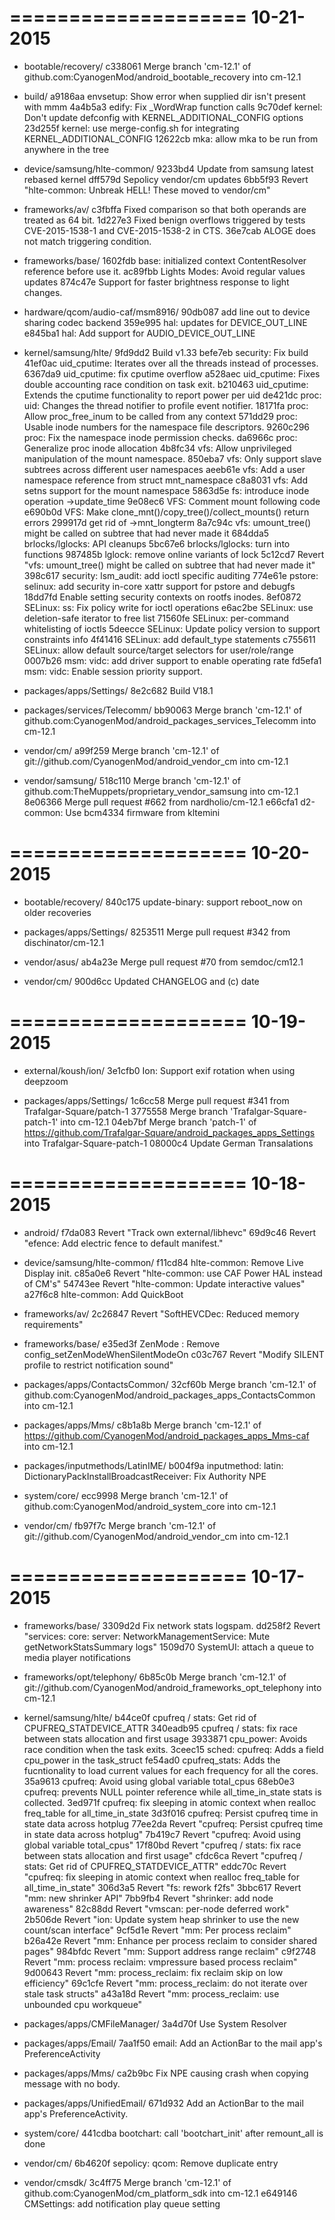 ====================
     10-21-2015
====================


   * bootable/recovery/
c338061 Merge branch 'cm-12.1' of github.com:CyanogenMod/android_bootable_recovery into cm-12.1

   * build/
a9186aa envsetup: Show error when supplied dir isn't present with mmm
4a4b5a3 edify: Fix _WordWrap function calls
9c70def kernel: Don't update defconfig with KERNEL_ADDITIONAL_CONFIG options
23d255f kernel: use merge-config.sh for integrating KERNEL_ADDITIONAL_CONFIG
12622cb mka: allow mka to be run from anywhere in the tree

   * device/samsung/hlte-common/
9233bd4 Update from samsung latest rebased kernel
dff579d Sepolicy vendor/cm updates
6bb5f93 Revert "hlte-common: Unbreak HELL! These moved to vendor/cm"

   * frameworks/av/
c3fbffa Fixed comparison so that both operands are treated as 64 bit.
1d227e3 Fixed benign overflows triggered by tests CVE-2015-1538-1 and CVE-2015-1538-2 in CTS.
36e7cab ALOGE does not match triggering condition.

   * frameworks/base/
1602fdb base: initialized context ContentResolver reference before use it.
ac89fbb Lights Modes: Avoid regular values updates
874c47e Support for faster brightness response to light changes.

   * hardware/qcom/audio-caf/msm8916/
90db087 add line out to device sharing codec backend
359e995 hal: updates for DEVICE_OUT_LINE
e845ba1 hal: Add support for AUDIO_DEVICE_OUT_LINE

   * kernel/samsung/hlte/
9fd9dd2 Build v1.33
befe7eb security: Fix build
41ef0ac uid_cputime: Iterates over all the threads instead of processes.
6367da9 uid_cputime: fix cputime overflow
a528aec uid_cputime: Fixes double accounting race condition on task exit.
b210463 uid_cputime: Extends the cputime functionality to report power per uid
de421dc proc: uid: Changes the thread notifier to profile event notifier.
18171fa proc: Allow proc_free_inum to be called from any context
571dd29 proc: Usable inode numbers for the namespace file descriptors.
9260c296 proc: Fix the namespace inode permission checks.
da6966c proc: Generalize proc inode allocation
4b8fc34 vfs: Allow unprivileged manipulation of the mount namespace.
850eba7 vfs: Only support slave subtrees across different user namespaces
aeeb61e vfs: Add a user namespace reference from struct mnt_namespace
c8a8031 vfs: Add setns support for the mount namespace
5863d5e fs: introduce inode operation ->update_time
9e08ec6 VFS: Comment mount following code
e690b0d VFS: Make clone_mnt()/copy_tree()/collect_mounts() return errors
299917d get rid of ->mnt_longterm
8a7c94c vfs: umount_tree() might be called on subtree that had never made it
684dda5 brlocks/lglocks: API cleanups
5bc67e6 brlocks/lglocks: turn into functions
987485b lglock: remove online variants of lock
5c12cd7 Revert "vfs: umount_tree() might be called on subtree that had never made it"
398c617 security: lsm_audit: add ioctl specific auditing
774e61e pstore: selinux: add security in-core xattr support for pstore and debugfs
18dd7fd Enable setting security contexts on rootfs inodes.
8ef0872 SELinux: ss: Fix policy write for ioctl operations
e6ac2be SELinux: use deletion-safe iterator to free list
71560fe SELinux: per-command whitelisting of ioctls
5deecce SELinux: Update policy version to support constraints info
4f41416 SELinux: add default_type statements
c755611 SELinux: allow default source/target selectors for user/role/range
0007b26 msm: vidc: add driver support to enable operating rate
fd5efa1 msm: vidc: Enable session priority support.

   * packages/apps/Settings/
8e2c682 Build V18.1

   * packages/services/Telecomm/
bb90063 Merge branch 'cm-12.1' of github.com:CyanogenMod/android_packages_services_Telecomm into cm-12.1

   * vendor/cm/
a99f259 Merge branch 'cm-12.1' of git://github.com/CyanogenMod/android_vendor_cm into cm-12.1

   * vendor/samsung/
518c110 Merge branch 'cm-12.1' of github.com:TheMuppets/proprietary_vendor_samsung into cm-12.1
8e06366 Merge pull request #662 from nardholio/cm-12.1
e66cfa1 d2-common: Use bcm4334 firmware from kltemini

====================
     10-20-2015
====================


   * bootable/recovery/
840c175 update-binary: support reboot_now on older recoveries

   * packages/apps/Settings/
8253511 Merge pull request #342 from dischinator/cm-12.1

   * vendor/asus/
ab4a23e Merge pull request #70 from semdoc/cm12.1

   * vendor/cm/
900d6cc Updated CHANGELOG and (c) date

====================
     10-19-2015
====================


   * external/koush/ion/
3e1cfb0 Ion: Support exif rotation when using deepzoom

   * packages/apps/Settings/
1c6cc58 Merge pull request #341 from Trafalgar-Square/patch-1
3775558 Merge branch 'Trafalgar-Square-patch-1' into cm-12.1
04eb7bf Merge branch 'patch-1' of https://github.com/Trafalgar-Square/android_packages_apps_Settings into Trafalgar-Square-patch-1
08000c4 Update German Transalations

====================
     10-18-2015
====================


   * android/
f7da083 Revert "Track own external/libhevc"
69d9c46 Revert "efence: Add electric fence to default manifest."

   * device/samsung/hlte-common/
f11cd84 hlte-common: Remove Live Display init.
c85a0e6 Revert "hlte-common: use CAF Power HAL instead of CM's"
54743ee Revert "hlte-common: Update interactive values"
a27f6c8 hlte-common: Add QuickBoot

   * frameworks/av/
2c26847 Revert "SoftHEVCDec: Reduced memory requirements"

   * frameworks/base/
e35ed3f ZenMode : Remove config_setZenModeWhenSilentModeOn
c03c767 Revert "Modify SILENT profile to restrict notification sound"

   * packages/apps/ContactsCommon/
32cf60b Merge branch 'cm-12.1' of github.com:CyanogenMod/android_packages_apps_ContactsCommon into cm-12.1

   * packages/apps/Mms/
c8b1a8b Merge branch 'cm-12.1' of https://github.com/CyanogenMod/android_packages_apps_Mms-caf into cm-12.1

   * packages/inputmethods/LatinIME/
b004f9a inputmethod: latin: DictionaryPackInstallBroadcastReceiver: Fix Authority NPE

   * system/core/
ecc9998 Merge branch 'cm-12.1' of github.com:CyanogenMod/android_system_core into cm-12.1

   * vendor/cm/
fb97f7c Merge branch 'cm-12.1' of git://github.com/CyanogenMod/android_vendor_cm into cm-12.1

====================
     10-17-2015
====================


   * frameworks/base/
3309d2d Fix network stats logspam.
dd258f2 Revert "services: core: server: NetworkManagementService: Mute getNetworkStatsSummary logs"
1509d70 SystemUI: attach a queue to media player notifications

   * frameworks/opt/telephony/
6b85c0b Merge branch 'cm-12.1' of git://github.com/CyanogenMod/android_frameworks_opt_telephony into cm-12.1

   * kernel/samsung/hlte/
b44ce0f cpufreq / stats: Get rid of CPUFREQ_STATDEVICE_ATTR
340eadb95 cpufreq / stats: fix race between stats allocation and first usage
3933871 cpu_power: Avoids race condition when the task exits.
3ceec15 sched: cpufreq: Adds a field cpu_power in the task_struct
fe54ad0 cpufreq_stats: Adds the fucntionality to load current values for each frequency for all the cores.
35a9613 cpufreq: Avoid using global variable total_cpus
68eb0e3 cpufreq: prevents NULL pointer reference while all_time_in_state stats is collected.
3ed971f cpufreq: fix sleeping in atomic context when realloc freq_table for all_time_in_state
3d3f016 cpufreq: Persist cpufreq time in state data across hotplug
77ee2da Revert "cpufreq: Persist cpufreq time in state data across hotplug"
7b419c7 Revert "cpufreq: Avoid using global variable total_cpus"
17f80bd Revert "cpufreq / stats: fix race between stats allocation and first usage"
cfdc6ca Revert "cpufreq / stats: Get rid of CPUFREQ_STATDEVICE_ATTR"
eddc70c Revert "cpufreq: fix sleeping in atomic context when realloc freq_table for all_time_in_state"
306d3a5 Revert "fs: rework f2fs"
3bbc617 Revert "mm: new shrinker API"
7bb9fb4 Revert "shrinker: add node awareness"
82c88dd Revert "vmscan: per-node deferred work"
2b506de Revert "ion: Update system heap shrinker to use the new count/scan interface"
9cf5d1e Revert "mm: Per process reclaim"
b26a42e Revert "mm: Enhance per process reclaim to consider shared pages"
984bfdc Revert "mm: Support address range reclaim"
c9f2748 Revert "mm: process reclaim: vmpressure based process reclaim"
9d00643 Revert "mm: process_reclaim: fix reclaim skip on low efficiency"
69c1cfe Revert "mm: process_reclaim: do not iterate over stale task structs"
a43a18d Revert "mm: process_reclaim: use unbounded cpu workqueue"

   * packages/apps/CMFileManager/
3a4d70f Use System Resolver

   * packages/apps/Email/
7aa1f50 email: Add an ActionBar to the mail app's PreferenceActivity

   * packages/apps/Mms/
ca2b9bc Fix NPE causing crash when copying message with no body.

   * packages/apps/UnifiedEmail/
671d932 Add an ActionBar to the mail app's PreferenceActivity.

   * system/core/
441cdba bootchart: call 'bootchart_init' after remount_all is done

   * vendor/cm/
6b4620f sepolicy: qcom: Remove duplicate entry

   * vendor/cmsdk/
3c4ff75 Merge branch 'cm-12.1' of github.com:CyanogenMod/cm_platform_sdk into cm-12.1
e649146 CMSettings: add notification play queue setting

